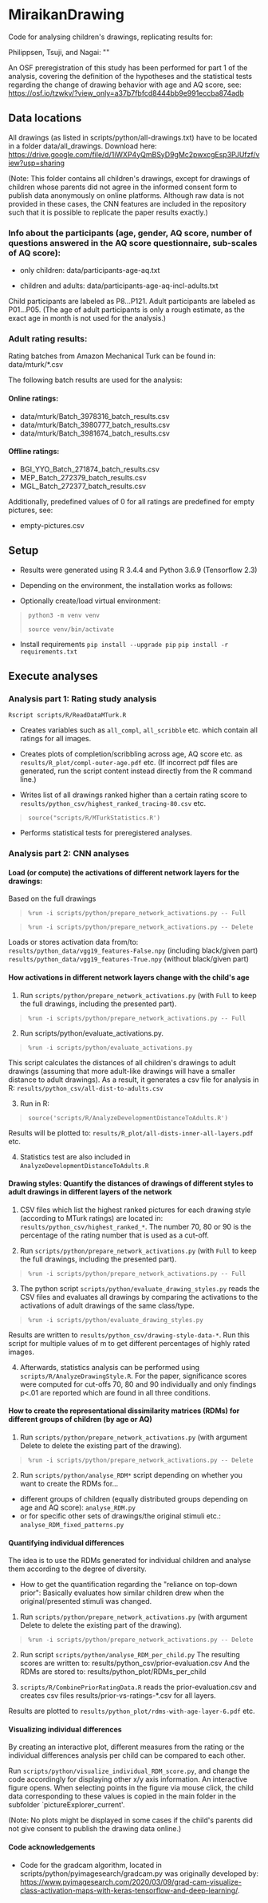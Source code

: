 # MiraikanDrawing

Code for analysing children's drawings, replicating results for:

Philippsen, Tsuji, and Nagai:
""

An OSF preregistration of this study has been performed for part 1 of the analysis, covering the definition of the hypotheses and the statistical tests regarding the change of drawing behavior with age and AQ score, see:
https://osf.io/tzwkv/?view_only=a37b7fbfcd8444bb9e991eccba874adb

## Data locations

All drawings (as listed in scripts/python/all-drawings.txt) have to be located in a folder data/all_drawings.
Download here:
https://drive.google.com/file/d/1iWXP4yQmBSyD9gMc2pwxcgEsp3PJUfzf/view?usp=sharing

(Note: This folder contains all children's drawings, except for drawings of children whose parents did not agree in the informed consent form to publish data anonymously on online platforms. Although raw data is not provided in these cases, the CNN features are included in the repository such that it is possible to replicate the paper results exactly.)

### Info about the participants (age, gender, AQ score, number of questions answered in the AQ score questionnaire, sub-scales of AQ score):

* only children:
data/participants-age-aq.txt

* children and adults:
data/participants-age-aq-incl-adults.txt
 
Child participants are labeled as P8...P121.
Adult participants are labeled as P01...P05.
(The age of adult participants is only a rough estimate, as the exact age in month is not used for the analysis.)

### Adult rating results:

Rating batches from Amazon Mechanical Turk can be found in: data/mturk/*.csv

The following batch results are used for the analysis:

#### Online ratings:
* data/mturk/Batch_3978316_batch_results.csv
* data/mturk/Batch_3980777_batch_results.csv
* data/mturk/Batch_3981674_batch_results.csv

#### Offline ratings:
* BGI_YYO_Batch_271874_batch_results.csv
* MEP_Batch_272379_batch_results.csv
* MGL_Batch_272377_batch_results.csv

Additionally, predefined values of 0 for all ratings are predefined for empty pictures, see:

* empty-pictures.csv

## Setup

* Results were generated using R 3.4.4 and Python 3.6.9 (Tensorflow 2.3)

* Depending on the environment, the installation works as follows:

* Optionally create/load virtual environment:
> `python3 -m venv venv`
>
> `source venv/bin/activate`

* Install requirements
  `pip install --upgrade pip`
  `pip install -r requirements.txt`

## Execute analyses

### Analysis part 1: Rating study analysis

`Rscript scripts/R/ReadDataMTurk.R`

* Creates variables such as `all_compl`, `all_scribble` etc. which contain all ratings for all images.

* Creates plots of completion/scribbling across age, AQ score etc. as `results/R_plot/compl-outer-age.pdf` etc. (If incorrect pdf files are generated, run the script content instead directly from the R command line.)

* Writes list of all drawings ranked higher than a certain rating score to `results/python_csv/highest_ranked_tracing-80.csv` etc.

> `source("scripts/R/MTurkStatistics.R')`

* Performs statistical tests for preregistered analyses.

### Analysis part 2: CNN analyses

#### Load (or compute) the activations of different network layers for the drawings:

Based on the full drawings
> `%run -i scripts/python/prepare_network_activations.py -- Full`

> `%run -i scripts/python/prepare_network_activations.py -- Delete`

Loads or stores activation data from/to:
`results/python_data/vgg19_features-False.npy` (including black/given part)
`results/python_data/vgg19_features-True.npy` (without black/given part)

####  How activations in different network layers change with the child's age

1. Run `scripts/python/prepare_network_activations.py` (with `Full` to keep the full drawings, including the presented part).
> `%run -i scripts/python/prepare_network_activations.py -- Full`

2. Run scripts/python/evaluate_activations.py.
> `%run -i scripts/python/evaluate_activations.py`

This script calculates the distances of all children's drawings to adult drawings (assuming that more adult-like drawings will have a smaller distance to adult drawings).
As a result, it generates a csv file for analysis in R: `results/python_csv/all-dist-to-adults.csv`

3. Run in R:
> `source('scripts/R/AnalyzeDevelopmentDistanceToAdults.R')`

Results will be plotted to: `results/R_plot/all-dists-inner-all-layers.pdf` etc.

4. Statistics test are also included in `AnalyzeDevelopmentDistanceToAdults.R`


#### Drawing styles: Quantify the distances of drawings of different styles to adult drawings in different layers of the network

1. CSV files which list the highest ranked pictures for each drawing style (according to MTurk ratings) are located in: `results/python_csv/highest_ranked_*`. The number 70, 80 or 90 is the percentage of the rating number that is used as a cut-off.

2. Run `scripts/python/prepare_network_activations.py` (with `Full` to keep the full drawings, including the presented part).

> `%run -i scripts/python/prepare_network_activations.py -- Full`

3. The python script `scripts/python/evaluate_drawing_styles.py` reads the CSV files and evaluates all drawings by comparing the activations to the activations of adult drawings of the same class/type.

> `%run -i scripts/python/evaluate_drawing_styles.py`

Results are written to `results/python_csv/drawing-style-data-*`. Run this script for multiple values of m to get different percentages of highly rated images.

4. Afterwards, statistics analysis can be performed using `scripts/R/AnalyzeDrawingStyle.R`. For the paper, significance scores were computed for cut-offs 70, 80 and 90 individually and only findings p<.01 are reported which are found in all three conditions.


#### How to create the representational dissimilarity matrices (RDMs) for different groups of children (by age or AQ)
1. Run `scripts/python/prepare_network_activations.py` (with argument Delete to delete the existing part of the drawing).
> `%run -i scripts/python/prepare_network_activations.py -- Delete`

2. Run `scripts/python/analyse_RDM*` script depending on whether you want to create the RDMs for...
* different groups of children (equally distributed groups depending on age and AQ score): `analyse_RDM.py`
* or for specific other sets of drawings/the original stimuli etc.: `analyse_RDM_fixed_patterns.py`


#### Quantifying individual differences

The idea is to use the RDMs generated for individual children and analyse them according to the degree of diversity.

* How to get the quantification regarding the "reliance on top-down prior": Basically evaluates how similar children drew when the original/presented stimuli was changed.
1. Run `scripts/python/prepare_network_activations.py` (with argument Delete to delete the existing part of the drawing).
> `%run -i scripts/python/prepare_network_activations.py -- Delete`

2. Run script `scripts/python/analyse_RDM_per_child.py`
The resulting scores are written to: results/python_csv/prior-evaluation.csv
And the RDMs are stored to: results/python_plot/RDMs_per_child

3. `scripts/R/CombinePriorRatingData.R` reads the prior-evaluation.csv and creates csv files results/prior-vs-ratings-*.csv for all layers.

Results are plotted to `results/python_plot/rdms-with-age-layer-6.pdf` etc.

#### Visualizing individual differences

By creating an interactive plot, different measures from the rating or the individual differences analysis per child can be compared to each other.

Run `scripts/python/visualize_individual_RDM_score.py`, and change the code accordingly for displaying other x/y axis information.
An interactive figure opens. When selecting points in the figure via mouse click, the child data corresponding to these values is copied in the main folder in the subfolder `pictureExplorer_current'.

(Note: No plots might be displayed in some cases if the child's parents did not give consent to publish the drawing data online.)

#### Code acknowledgements

* Code for the gradcam algorithm, located in scripts/python/pyimagesearch/gradcam.py was originally developed by: https://www.pyimagesearch.com/2020/03/09/grad-cam-visualize-class-activation-maps-with-keras-tensorflow-and-deep-learning/.

